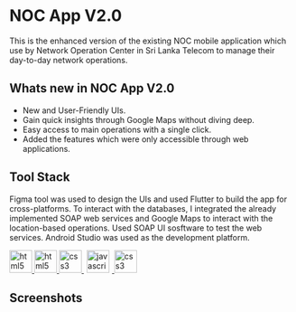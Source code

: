 # NOC App V2.0

This is the enhanced version of the existing NOC mobile application which use by Network Operation Center in Sri Lanka Telecom to manage their day-to-day network operations.

## Whats new in NOC App V2.0

- New and User-Friendly UIs.
- Gain quick insights through Google Maps without diving deep.
- Easy access to main operations with a single click.
- Added the features which were only accessible through web applications.

## Tool Stack

Figma tool was used to design the UIs and used Flutter to build the app for cross-platforms. To interact with the databases, I integrated the already implemented SOAP web services and Google Maps to interact with the location-based operations. Used SOAP UI sosftware to test the web services. Android Studio was used as the development platform.

<p align="left" >
  <a href="https://www.w3.org/html/" target="_blank" rel="noreferrer"> <img src="https://user-images.githubusercontent.com/25181517/189715289-df3ee512-6eca-463f-a0f4-c10d94a06b2f.png" alt="html5" width="40" height="40"/> </a>
  <a href="https://www.w3.org/html/" target="_blank" rel="noreferrer"> <img src="https://user-images.githubusercontent.com/25181517/186150365-da1eccce-6201-487c-8649-45e9e99435fd.png" alt="html5" width="40" height="40"/> </a>
  <a href="https://www.w3schools.com/css/" target="_blank" rel="noreferrer"> <img src="https://user-images.githubusercontent.com/25181517/186150304-1568ffdf-4c62-4bdc-9cf1-8d8efcea7c5b.png" alt="css3" width="40" height="40"/> </a>
  <a href="https://developer.mozilla.org/en-US/docs/Web/JavaScript" target="_blank" rel="noreferrer"> <img src="https://user-images.githubusercontent.com/25181517/192108895-20dc3343-43e3-4a54-a90e-13a4abbc57b9.png" alt="javascript" width="40" height="40" hspace="5"/> </a>
  <a href="https://www.w3schools.com/css/" target="_blank" rel="noreferrer"> <img src="https://user-images.githubusercontent.com/25181517/192107860-9a9f0894-0e34-4ab3-964d-6297ee4c00e9.png" alt="css3" width="40" height="40"/> </a>
</p>

## Screenshots

